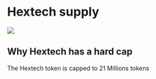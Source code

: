 # Hextech supply

![](<../../.gitbook/assets/docs-masthead-17- (1).png>)

## Why Hextech has a hard cap

The Hextech token is capped to 21 Millions tokens

